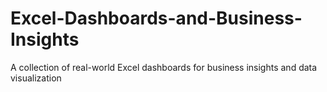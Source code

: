 # Excel-Dashboards-and-Business-Insights
A collection of real-world Excel dashboards for business insights and data visualization
